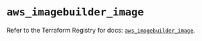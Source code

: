 # `aws_imagebuilder_image`

Refer to the Terraform Registry for docs: [`aws_imagebuilder_image`](https://registry.terraform.io/providers/hashicorp/aws/6.3.0/docs/resources/imagebuilder_image).
